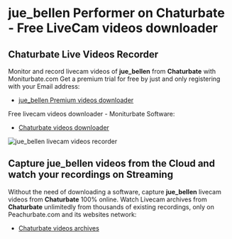 # jue_bellen Performer on Chaturbate - Free LiveCam videos downloader

## Chaturbate Live Videos Recorder

Monitor and record livecam videos of **jue_bellen** from **Chaturbate** with Moniturbate.com
Get a premium trial for free by just and only registering with your Email address:
* [jue_bellen Premium videos downloader](https://moniturbate.com/request-demo-licence-key.html)

Free livecam videos downloader - Moniturbate Software:
* [Chaturbate videos downloader](https://moniturbate.com/moniturbate-download-software.html)

![jue_bellen livecam videos recorder](https://peachurnet.com/templates/moniturbate-software.png)


## Capture jue_bellen videos from the Cloud and watch your recordings on Streaming

Without the need of downloading a software, capture **jue_bellen** livecam videos from **Chaturbate** 100% online.
Watch Livecam archives from **Chaturbate** unlimitedly from thousands of existing recordings, only on Peachurbate.com and its websites network:
* [Chaturbate videos archives](https://peachurnet.com/)